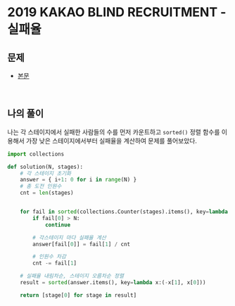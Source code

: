# 2019 KAKAO BLIND RECRUITMENT - 실패율

## 문제

- [본문](https://school.programmers.co.kr/learn/courses/30/lessons/42889)

<br>

##  나의 풀이

나는 각 스테이지에서 실패한 사람들의 수를 먼저 카운트하고
`sorted()` 정렬 함수를 이용해서 가장 낮은 스테이지에서부터 실패율을 계산하여 문제를 풀어보았다.

```python
import collections

def solution(N, stages):
    # 각 스테이지 초기화
    answer = { i+1: 0 for i in range(N) }
    # 총 도전 인원수
    cnt = len(stages)


    for fail in sorted(collections.Counter(stages).items(), key=lambda x:x[0]):
        if fail[0] > N:
            continue

        # 각스테이지 마다 실패율 계산
        answer[fail[0]] = fail[1] / cnt

        # 인원수 차감
        cnt -= fail[1]

    # 실패율 내림차순, 스테이지 오름차순 정렬
    result = sorted(answer.items(), key=lambda x:(-x[1], x[0]))

    return [stage[0] for stage in result]
```